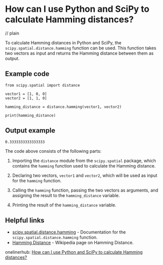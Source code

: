 # How can I use Python and SciPy to calculate Hamming distances?
// plain

To calculate Hamming distances in Python and SciPy, the `scipy.spatial.distance.hamming` function can be used. This function takes two vectors as input and returns the Hamming distance between them as output.

## Example code

```
from scipy.spatial import distance

vector1 = [1, 0, 0]
vector2 = [1, 1, 0]

hamming_distance = distance.hamming(vector1, vector2)

print(hamming_distance)
```

## Output example

```
0.3333333333333333
```

The code above consists of the following parts:

1. Importing the `distance` module from the `scipy.spatial` package, which contains the `hamming` function used to calculate the Hamming distance.

2. Declaring two vectors, `vector1` and `vector2`, which will be used as input for the `hamming` function.

3. Calling the `hamming` function, passing the two vectors as arguments, and assigning the result to the `hamming_distance` variable.

4. Printing the result of the `hamming_distance` variable.

## Helpful links

- [scipy.spatial.distance.hamming](https://docs.scipy.org/doc/scipy/reference/generated/scipy.spatial.distance.hamming.html) - Documentation for the `scipy.spatial.distance.hamming` function.
- [Hamming Distance](https://en.wikipedia.org/wiki/Hamming_distance) - Wikipedia page on Hamming Distance.

onelinerhub: [How can I use Python and SciPy to calculate Hamming distances?](https://onelinerhub.com/python-scipy/how-can-i-use-python-and-scipy-to-calculate-hamming-distances)